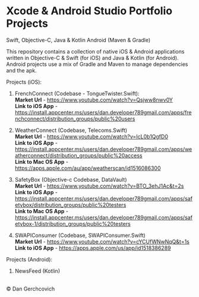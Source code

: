 # Xcode & Android Studio Portfolio Projects
 Swift, Objective-C, Java & Kotlin Android (Maven & Gradle)

This repository contains a collection of native iOS & Android applications written in Objective-C & Swift (for iOS) and Java & Kotlin (for Android). Android projects use a mix of Gradle and Maven to manage dependencies and the apk.

Projects (iOS): 
1. FrenchConnect (Codebase - TongueTwister.Swift):  <br />
<strong>Market Url</strong> - https://www.youtube.com/watch?v=Qsjww8nwv0Y <br />
<strong>Link to iOS App</strong> - https://install.appcenter.ms/users/dan.developer789gmail.com/apps/frenchconnect/distribution_groups/public%20users <br />

2. WeatherConnect (Codebase, Telecoms.Swift) <br />
<strong>Market Url</strong> - https://www.youtube.com/watch?v=IcL0b1QgfD0<br />
<strong>Link to iOS App</strong> -  https://install.appcenter.ms/users/dan.developer789gmail.com/apps/weatherconnect/distribution_groups/public%20access<br />
<strong>Link to Mac OS App</strong> - https://apps.apple.com/au/app/weatherscan/id1516086300  <br />

3. SafetyBox (Objective-c Codebase, DataVault) <br />
<strong>Market Url</strong> - https://www.youtube.com/watch?v=BTO_3ehJ1Ac&t=2s <br />
<strong>Link to iOS App</strong> - https://install.appcenter.ms/users/dan.developer789gmail.com/apps/safetybox/distribution_groups/public%20testers <br />
<strong>Link to Mac OS App</strong> - https://install.appcenter.ms/users/dan.developer789gmail.com/apps/safetybox-1/distribution_groups/public%20testers <br />

4. SWAPIConsumer (Codebase, SWAPIConsumer.Swift) <br />
<strong>Market Url</strong> - https://www.youtube.com/watch?v=cYCUfWNwNqQ&t=1s <br />
<strong>Link to iOS App</strong> - https://apps.apple.com/us/app/id1518386289 <br />

Projects (Android): 
1. NewsFeed (Kotlin)

<br />
© Dan Gerchcovich
